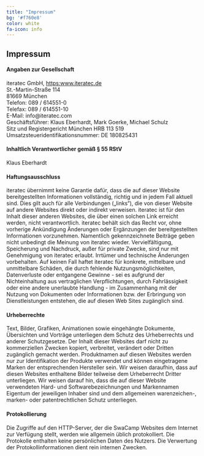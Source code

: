 ```yaml
---
title: "Impressum"
bg: '#f760e8'
color: white
fa-icon: info
---
```


## Impressum

#### Angaben zur Gesellschaft

<p>iteratec GmbH, <a href="https:www.iteratec.de">https:www.iteratec.de</a><br/>
St.-Martin-Straße 114<br/>
81669 München <br/>
Telefon: 089 / 614551-0<br/> 
Telefax: 089 / 614551-10 <br/>
E-Mail: info@iteratec.com <br/>
Geschäftsführer: Klaus Eberhardt, Mark Goerke, Michael Schulz<br/> 
Sitz und Registergericht München HRB 113 519 <br/>
Umsatzsteueridentifikationsnummer: DE 180825431 <br/>
</p>


#### Inhaltlich Verantwortlicher gemäß § 55 RStV

Klaus Eberhardt  

#### Haftungsausschluss

iteratec übernimmt keine Garantie dafür, dass die auf dieser Website bereitgestellten Informationen vollständig, 
richtig und in jedem Fall aktuell sind. Dies gilt auch für alle Verbindungen („links“), die von dieser Website 
auf andere Websites direkt oder indirekt verweisen. iteratec ist für den Inhalt dieser anderen Websites, die über 
einen solchen Link erreicht werden, nicht verantwortlich. iteratec behält sich das Recht vor, ohne vorherige 
Ankündigung Änderungen oder Ergänzungen der bereitgestellten Informationen vorzunehmen. Namentlich gekennzeichnete 
Beiträge geben nicht unbedingt die Meinung von iteratec wieder. Vervielfältigung, Speicherung und Nachdruck, 
außer für private Zwecke, sind nur mit Genehmigung von iteratec erlaubt. Irrtümer und technische Änderungen 
vorbehalten. Auf keinen Fall haftet iteratec für konkrete, mittelbare und unmittelbare Schäden, die durch fehlende 
Nutzungsmöglichkeiten, Datenverluste oder entgangene Gewinne - sei es aufgrund der Nichteinhaltung aus vertraglichen 
Verpflichtungen, durch Fahrlässigkeit oder eine andere unerlaubte Handlung - im Zusammenhang mit der Nutzung von 
Dokumenten oder Informationen bzw. der Erbringung von Dienstleistungen entstehen, die auf diesen Web Sites 
zugänglich sind.


#### Urheberrechte 

Text, Bilder, Grafiken, Animationen sowie eingehängte Dokumente, Übersichten und Vorträge unterliegen dem Schutz 
des Urheberrechts und anderer Schutzgesetze. Der Inhalt dieser Websites darf nicht zu kommerziellen Zwecken kopiert, 
verbreitet, verändert oder Dritten zugänglich gemacht werden. Produktnamen auf diesen Websites werden nur zur 
Identifikation der Produkte verwendet und können eingetragene Marken der entsprechenden Hersteller sein. 
Wir weisen daraufhin, dass auf diesen Websites enthaltene Bilder teilweise dem Urheberrecht Dritter unterliegen. 
Wir weisen darauf hin, dass die auf dieser Website verwendeten Hard- und Softwarebezeichnungen und Markennamen Eigentum der jeweiligen Inhaber sind und dem allgemeinen warenzeichen-, marken- oder patentrechtlichen Schutz unterliegen. 


#### Protokollierung 

Die Zugriffe auf den HTTP-Server, der die SwaCamp Websites dem Internet zur Verfügung stellt, werden wie allgemein üblich protokolliert. Die Protokolle enthalten keine persönlichen Daten des Nutzers. Die Verwertung der Protokollinformationen dient rein internen Zwecken. 

